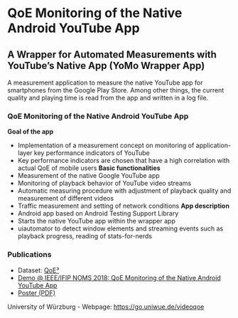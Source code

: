 # QoE Monitoring of the Native Android YouTube App
## A Wrapper for Automated Measurements with YouTube’s Native App (YoMo Wrapper App)
A measurement application to measure the native YouTube app for smartphones from the Google Play Store. Among other things, the current quality and playing time is read from the app and written in a log file.

### QoE Monitoring of the Native Android YouTube App
**Goal of the app**
   - Implementation of a measurement concept on monitoring of application-layer key performance indicators of YouTube
   - Key performance indicators are chosen that have a high correlation with actual QoE of mobile users
**Basic functionalities**
   - Measurement of the native Google YouTube app
   - Monitoring of playback behavior of YouTube video streams
   - Automatic measuring procedure with adjustment of playback quality and measurement of different videos
   - Traffic measurement and setting of network conditions
**App description**
   - Android app based on Android Testing Support Library
   - Starts the native YouTube app within the wrapper app
   - uiautomator to detect window elements and streaming events such as playback progress, reading of stats-for-nerds

### Publications
* Dataset: [QoE³](http://qoecube.informatik.uni-wuerzburg.de/)
* [Demo @ IEEE/IFIP NOMS 2018: QoE Monitoring of the Native Android YouTube App](https://www.bibsonomy.org/bibtex/28c37b15dc76f4351ea60e98e76bdacbc/uniwue_info3)
* [Poster (PDF)](https://www.dropbox.com/s/sfvj3y5jmj8f4ks/DemoWrapperApp%20v1.0.pdf?dl=1)


University of Würzburg - Webpage: https://go.uniwue.de/videoqoe
